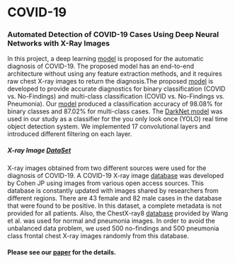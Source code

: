 # COVID-19
### Automated Detection of COVID-19 Cases Using Deep Neural Networks with X-Ray Images

In this project, a deep learning [model](https://github.com/muhammedtalo/COVID-19/blob/master/DarkCovidNet.ipynb) is proposed for the automatic diagnosis of COVID-19. The proposed model has an end-to-end architecture without using any feature extraction methods, and it requires raw chest X-ray images to return the diagnosis.The proposed [model](https://github.com/muhammedtalo/COVID-19/blob/master/DarkCovidNet.ipynb) is developed to provide accurate diagnostics for binary classification (COVID vs. No-Findings) and multi-class classification (COVID vs. No-Findings vs. Pneumonia). Our [model](https://github.com/muhammedtalo/COVID-19/blob/master/DarkCovidNet.ipynb) produced a classification accuracy of 98.08% for binary classes and 87.02% for multi-class cases. The  [DarkNet model](https://github.com/muhammedtalo/COVID-19/blob/master/DarkCovidNet.ipynb) was used in our study as a classifier for the you only look once (YOLO) real time object detection system. We implemented 17 convolutional layers and introduced different filtering on each layer.  
##### X-ray Image [DataSet](https://github.com/muhammedtalo/COVID-19/tree/master/X-Ray%20Image%20DataSet/)

X-ray images obtained from two different sources were used for the diagnosis of COVID-19. A COVID-19 X-ray image [database](https://github.com/ieee8023/COVID-chestxray-dataset/)  was developed by Cohen JP using images from various open access sources. This database is constantly updated with images shared by researchers from different regions. There are 43 female and 82 male cases in the database that were found to be positive. In this dataset, a complete metadata is not provided for all patients. Also, the ChestX-ray8 [database](https://www.nih.gov/news-events/news-releases/nih-clinical-center-provides-one-largest-publicly-available-chest-x-ray-datasets-scientific-community) provided by Wang et al. was used for normal and pneumonia images. In order to avoid the unbalanced data problem, we used 500 no-findings and 500 pneumonia class frontal chest X-ray images randomly from this database. 

 #### Please see our [paper](https://www.researchgate.net/publication/340935440_Automated_Detection_of_COVID-19_Cases_Using_Deep_Neural_Networks_with_X-ray_Images)  for the details.
